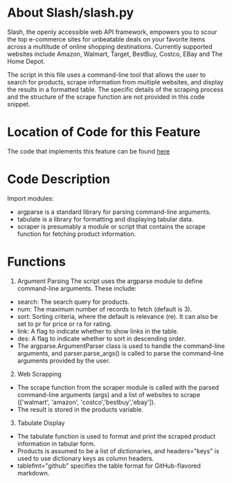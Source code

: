 # About Slash/slash.py
Slash, the openly accessible web API framework, empowers you to scour the top e-commerce sites for unbeatable deals on your favorite items across a multitude of online shopping destinations. Currently supported websites include Amazon, Walmart, Target, BestBuy, Costco, EBay and The Home Depot.

The script in this file uses a command-line tool that allows the user to search for products, scrape information from multiple websites, and display the results in a formatted table. The specific details of the scraping process and the structure of the scrape function are not provided in this code snippet. 

# Location of Code for this Feature
The code that implements this feature can be found [here](https://github.com/nainisha-b/slash/blob/main/src/slash.py)

# Code Description
Import modules:
- argparse is a standard library for parsing command-line arguments.
- tabulate is a library for formatting and displaying tabular data.
- scraper is presumably a module or script that contains the scrape function for fetching product information.
# Functions
1. Argument Parsing
The script uses the argparse module to define command-line arguments. These include:
- search: The search query for products.
- num: The maximum number of records to fetch (default is 3).
- sort: Sorting criteria, where the default is relevance (re). It can also be set to pr for price or ra for rating.
- link: A flag to indicate whether to show links in the table.
- des: A flag to indicate whether to sort in descending order.
- The argparse.ArgumentParser class is used to handle the command-line arguments, and parser.parse_args() is called to parse the command-line arguments provided by the user.
 
2. Web Scrapping
- The scrape function from the scraper module is called with the parsed command-line arguments (args) and a list of websites to scrape (['walmart', 'amazon', 'costco','bestbuy','ebay']).
- The result is stored in the products variable.
 
3. Tabulate Display
- The tabulate function is used to format and print the scraped product information in tabular form.
- Products is assumed to be a list of dictionaries, and headers="keys" is used to use dictionary keys as column headers.
- tablefmt="github" specifies the table format for GitHub-flavored markdown.

